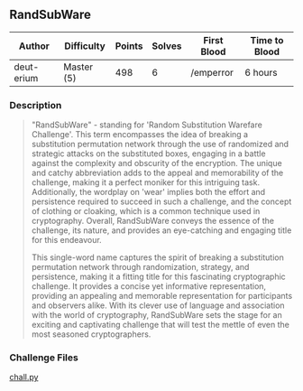 ## RandSubWare

| Author     | Difficulty | Points | Solves | First Blood | Time to Blood |
| ---------- | ---------- | ------ | ------ | ----------- | ------------- |
| deut-erium | Master (5) | 498    | 6      | /emperror   | 6 hours       |

### Description

> "RandSubWare" - standing for 'Random Substitution Warefare Challenge'. This term encompasses the idea of breaking a substitution permutation network through the use of randomized and strategic attacks on the substituted boxes, engaging in a battle against the complexity and obscurity of the encryption. The unique and catchy abbreviation adds to the appeal and memorability of the challenge, making it a perfect moniker for this intriguing task. Additionally, the wordplay on 'wear' implies both the effort and persistence required to succeed in such a challenge, and the concept of clothing or cloaking, which is a common technique used in cryptography. Overall, RandSubWare conveys the essence of the challenge, its nature, and provides an eye-catching and engaging title for this endeavour.
>
> This single-word name captures the spirit of breaking a substitution permutation network through randomization, strategy, and persistence, making it a fitting title for this fascinating cryptographic challenge. It provides a concise yet informative representation, providing an appealing and memorable representation for participants and observers alike. With its clever use of language and association with the world of cryptography, RandSubWare sets the stage for an exciting and captivating challenge that will test the mettle of even the most seasoned cryptographers.

### Challenge Files

[chall.py](dist/chall.py)
